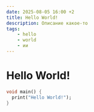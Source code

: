 ```yaml
---
date: 2025-08-05 16:00 +2
title: Hello World!
description: Описание какое-то
tags:
    - hello
    - world
    - ии
---
```


# Hello World!

```dart
void main() {
  print("Hello World!");
}
```
